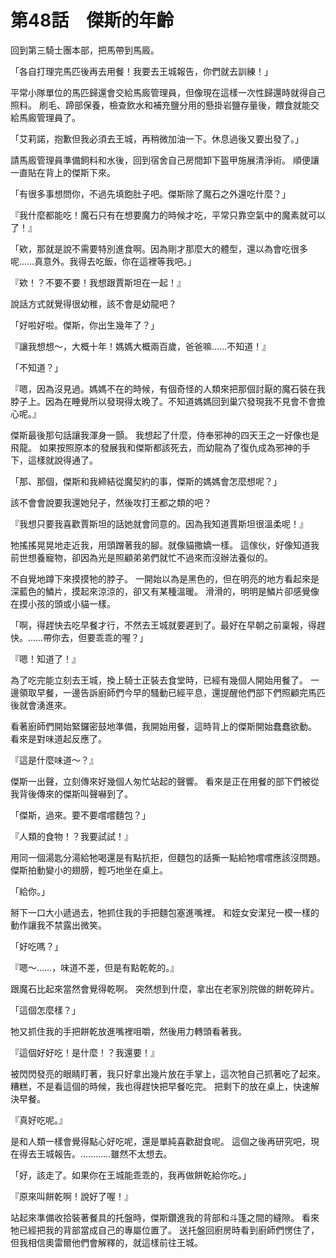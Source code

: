 # 第48話　傑斯的年齡

回到第三騎士團本部，把馬帶到馬廄。

「各自打理完馬匹後再去用餐！我要去王城報告，你們就去訓練！」

平常小隊單位的馬匹歸還會交給馬廄管理員，但像現在這樣一次性歸還時就得自己照料。
刷毛、蹄部保養，檢查飲水和補充鹽分用的懸掛岩鹽存量後，餵食就能交給馬廄管理員了。

「艾莉諾，抱歉但我必須去王城，再稍微加油一下。休息過後又要出發了。」

請馬廄管理員準備飼料和水後，回到宿舍自己房間卸下盔甲施展清淨術。
順便讓一直貼在背上的傑斯下來。

「有很多事想問你，不過先填飽肚子吧。傑斯除了魔石之外還吃什麼？」

『我什麼都能吃！魔石只有在想要魔力的時候才吃，平常只靠空氣中的魔素就可以了！』

「欸，那就是說不需要特別進食啊。因為剛才那麼大的體型，還以為會吃很多呢……真意外。我得去吃飯，你在這裡等我吧。」

『欸！？不要不要！我想跟賈斯坦在一起！』

說話方式就覺得很幼稚，該不會是幼龍吧？

「好啦好啦。傑斯，你出生幾年了？」

『讓我想想～，大概十年！媽媽大概兩百歲，爸爸嘛……不知道！』

「不知道？」

『嗯，因為沒見過。媽媽不在的時候，有個奇怪的人類來把那個討厭的魔石裝在我脖子上。因為在睡覺所以發現得太晚了。不知道媽媽回到巢穴發現我不見會不會擔心呢。』

傑斯最後那句話讓我渾身一顫。
我想起了什麼，侍奉邪神的四天王之一好像也是飛龍。
如果按照原本的發展我和傑斯都該死去，而幼龍為了復仇成為邪神的手下，這樣就說得通了。

「那、那個，傑斯和我締結從魔契約的事，傑斯的媽媽會怎麼想呢？」

該不會會說要我還她兒子，然後攻打王都之類的吧？

『我想只要我喜歡賈斯坦的話她就會同意的。因為我知道賈斯坦很溫柔呢！』

牠搖搖晃晃地走近我，用頭蹭著我的腳。就像貓撒嬌一樣。
這傢伙，好像知道我前世想養寵物，卻因為光是照顧弟弟們就忙不過來而沒辦法養似的。

不自覺地蹲下來摸摸牠的脖子。
一開始以為是黑色的，但在明亮的地方看起來是深藍色的鱗片，摸起來涼涼的，卻又有某種溫暖。
滑滑的，明明是鱗片卻感覺像在摸小孩的頭或小貓一樣。

「啊，得趕快去吃早餐才行，不然去王城就要遲到了。最好在早朝之前稟報，得趕快。……帶你去，但要乖乖的喔？」

『嗯！知道了！』

為了吃完能立刻去王城，換上騎士正裝去食堂時，已經有幾個人開始用餐了。
一邊領取早餐，一邊告訴廚師們今早的騷動已經平息，還提醒他們部下們照顧完馬匹後就會湧進來。

看著廚師們開始緊鑼密鼓地準備，我開始用餐，這時背上的傑斯開始蠢蠢欲動。
看來是對味道起反應了。

『這是什麼味道～？』

傑斯一出聲，立刻傳來好幾個人匆忙站起的聲響。
看來是正在用餐的部下們被從我背後傳來的傑斯叫聲嚇到了。

「傑斯，過來。要不要嚐嚐麵包？」

『人類的食物！？我要試試！』

用同一個湯匙分湯給牠喝還是有點抗拒，但麵包的話撕一點給牠嚐嚐應該沒問題。
傑斯拍動變小的翅膀，輕巧地坐在桌上。

「給你。」

掰下一口大小遞過去，牠抓住我的手把麵包塞進嘴裡。
和姪女安潔兒一模一樣的動作讓我不禁露出微笑。

「好吃嗎？」

『嗯～……，味道不差，但是有點乾乾的。』

跟魔石比起來當然會覺得乾啊。
突然想到什麼，拿出在老家別院做的餅乾碎片。

「這個怎麼樣？」

牠又抓住我的手把餅乾放進嘴裡咀嚼，然後用力轉頭看著我。

『這個好好吃！是什麼！？我還要！』

被閃閃發亮的眼睛盯著，我只好拿出幾片放在手掌上，這次牠自己抓著吃了起來。
糟糕，不是看這個的時候，我也得趕快把早餐吃完。
把剩下的放在桌上，快速解決早餐。

『真好吃呢。』

是和人類一樣會覺得點心好吃呢，還是單純喜歡甜食呢。
這個之後再研究吧，現在得去王城報告。…………雖然不太想去。

「好，該走了。如果你在王城能乖乖的，我再做餅乾給你吃。」

『原來叫餅乾啊！說好了喔！』

站起來準備收拾裝著餐具的托盤時，傑斯鑽進我的背部和斗篷之間的縫隙。
看來牠已經把我的背部當成自己的專屬位置了。
送托盤回廚房時看到廚師們愣住了，但我相信奧雷爾他們會解釋的，就這樣前往王城。